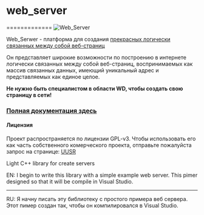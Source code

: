 # web_server
=============
![Web_Server](https://cloud.githubusercontent.com/assets/17599033/14936187/0e09ec58-0ee9-11e6-9f62-ae5f48d223e9.jpg)

Web_Serwer - платформа для создания [прекрасных логически связанных между собой веб-страниц](https://ru.wikipedia.org/wiki/%D0%A1%D0%B0%D0%B9%D1%82)

Он представляет широкие возможности по построению в интернете логически связанных между собой веб-страниц, воспринимаемых как массив связанных данных, имеющий уникальный адрес и представляемых как единое целое.

**Не нужно быть специалистом в области WD, чтобы создать свою страницу в сети!**

### [Полная документация здесь](https://github.com/UUSR/web_server/wiki)

#### Лицензия
Проект распространяется по лицензии GPL-v3. Чтобы использовать его как часть собственного комерческого проекта, отправьте пожалуйста запрос на странице: [UUSR](https://github.com/UUSR)

Light C++ library for create servers

EN:
I begin to write this library with a simple example web server.
This pimer designed so that it will be compile in Visual Studio.

*********************************************************************************
RU: 
Я начну писать эту библиотеку с простого примера веб сервера.
Этот пимер создан так, чтобы он компилировалcя в Visual Studio.
